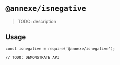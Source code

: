 # `@annexe/isnegative`

> TODO: description

## Usage

```
const isnegative = require('@annexe/isnegative');

// TODO: DEMONSTRATE API
```
